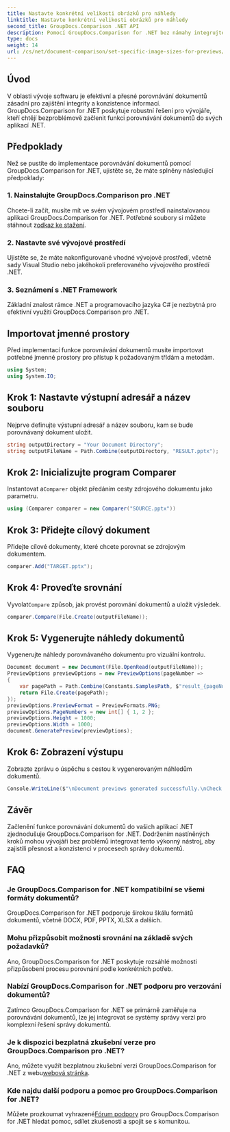 ```yaml
---
title: Nastavte konkrétní velikosti obrázků pro náhledy
linktitle: Nastavte konkrétní velikosti obrázků pro náhledy
second_title: GroupDocs.Comparison .NET API
description: Pomocí GroupDocs.Comparison for .NET bez námahy integrujte funkci porovnávání dokumentů do svých aplikací .NET.
type: docs
weight: 14
url: /cs/net/document-comparison/set-specific-image-sizes-for-previews/
---
```

## Úvod
V oblasti vývoje softwaru je efektivní a přesné porovnávání dokumentů zásadní pro zajištění integrity a konzistence informací. GroupDocs.Comparison for .NET poskytuje robustní řešení pro vývojáře, kteří chtějí bezproblémově začlenit funkci porovnávání dokumentů do svých aplikací .NET.
## Předpoklady
Než se pustíte do implementace porovnávání dokumentů pomocí GroupDocs.Comparison for .NET, ujistěte se, že máte splněny následující předpoklady:
### 1. Nainstalujte GroupDocs.Comparison pro .NET
 Chcete-li začít, musíte mít ve svém vývojovém prostředí nainstalovanou aplikaci GroupDocs.Comparison for .NET. Potřebné soubory si můžete stáhnout z[odkaz ke stažení](https://releases.groupdocs.com/comparison/net/).
### 2. Nastavte své vývojové prostředí
Ujistěte se, že máte nakonfigurované vhodné vývojové prostředí, včetně sady Visual Studio nebo jakéhokoli preferovaného vývojového prostředí .NET.
### 3. Seznámení s .NET Framework
Základní znalost rámce .NET a programovacího jazyka C# je nezbytná pro efektivní využití GroupDocs.Comparison pro .NET.

## Importovat jmenné prostory
Před implementací funkce porovnávání dokumentů musíte importovat potřebné jmenné prostory pro přístup k požadovaným třídám a metodám.
```csharp
using System;
using System.IO;
```
## Krok 1: Nastavte výstupní adresář a název souboru
Nejprve definujte výstupní adresář a název souboru, kam se bude porovnávaný dokument uložit.
```csharp
string outputDirectory = "Your Document Directory";
string outputFileName = Path.Combine(outputDirectory, "RESULT.pptx");
```
## Krok 2: Inicializujte program Comparer
 Instantovat a`Comparer` objekt předáním cesty zdrojového dokumentu jako parametru.
```csharp
using (Comparer comparer = new Comparer("SOURCE.pptx"))
```
## Krok 3: Přidejte cílový dokument
Přidejte cílové dokumenty, které chcete porovnat se zdrojovým dokumentem.
```csharp
comparer.Add("TARGET.pptx");
```
## Krok 4: Proveďte srovnání
 Vyvolat`Compare` způsob, jak provést porovnání dokumentů a uložit výsledek.
```csharp
comparer.Compare(File.Create(outputFileName));
```
## Krok 5: Vygenerujte náhledy dokumentů
Vygenerujte náhledy porovnávaného dokumentu pro vizuální kontrolu.
```csharp
Document document = new Document(File.OpenRead(outputFileName));
PreviewOptions previewOptions = new PreviewOptions(pageNumber =>
{
    var pagePath = Path.Combine(Constants.SamplesPath, $"result_{pageNumber}.png");
    return File.Create(pagePath);
});
previewOptions.PreviewFormat = PreviewFormats.PNG;
previewOptions.PageNumbers = new int[] { 1, 2 };
previewOptions.Height = 1000;
previewOptions.Width = 1000;
document.GeneratePreview(previewOptions);
```
## Krok 6: Zobrazení výstupu
Zobrazte zprávu o úspěchu s cestou k vygenerovaným náhledům dokumentů.
```csharp
Console.WriteLine($"\nDocument previews generated successfully.\nCheck output in {outputDirectory}.");
```

## Závěr
Začlenění funkce porovnávání dokumentů do vašich aplikací .NET zjednodušuje GroupDocs.Comparison for .NET. Dodržením nastíněných kroků mohou vývojáři bez problémů integrovat tento výkonný nástroj, aby zajistili přesnost a konzistenci v procesech správy dokumentů.
## FAQ
### Je GroupDocs.Comparison for .NET kompatibilní se všemi formáty dokumentů?
GroupDocs.Comparison for .NET podporuje širokou škálu formátů dokumentů, včetně DOCX, PDF, PPTX, XLSX a dalších.
### Mohu přizpůsobit možnosti srovnání na základě svých požadavků?
Ano, GroupDocs.Comparison for .NET poskytuje rozsáhlé možnosti přizpůsobení procesu porovnání podle konkrétních potřeb.
### Nabízí GroupDocs.Comparison for .NET podporu pro verzování dokumentů?
Zatímco GroupDocs.Comparison for .NET se primárně zaměřuje na porovnávání dokumentů, lze jej integrovat se systémy správy verzí pro komplexní řešení správy dokumentů.
### Je k dispozici bezplatná zkušební verze pro GroupDocs.Comparison pro .NET?
 Ano, můžete využít bezplatnou zkušební verzi GroupDocs.Comparison for .NET z webu[webová stránka](https://releases.groupdocs.com/).
### Kde najdu další podporu a pomoc pro GroupDocs.Comparison for .NET?
 Můžete prozkoumat vyhrazené[Fórum podpory](https://forum.groupdocs.com/c/comparison/12) pro GroupDocs.Comparison for .NET hledat pomoc, sdílet zkušenosti a spojit se s komunitou.